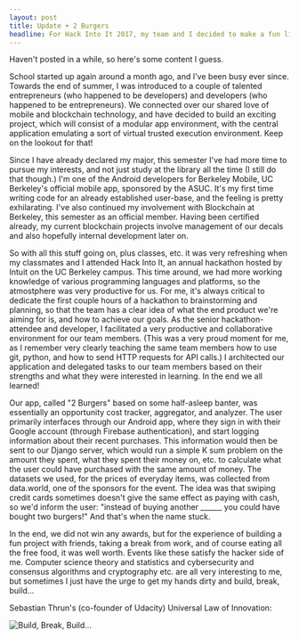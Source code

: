 ```yaml
---
layout: post
title: Update + 2 Burgers
headline: For Hack Into It 2017, my team and I decided to make a fun little project...
---
```


Haven't posted in a while, so here's some content I guess.

School started up again around a month ago, and I've been busy ever since. Towards the end of summer, I was introduced to a couple of talented entrepreneurs (who happened to be developers) and developers (who happened to be entrepreneurs). We connected over our shared love of mobile and blockchain technology, and have decided to build an exciting project, which will consist of a modular app environment, with the central application emulating a sort of virtual trusted execution environment. Keep on the lookout for that!

Since I have already declared my major, this semester I've had more time to pursue my interests, and not just study at the library all the time (I still do that though.) I'm one of the Android developers for Berkeley Mobile, UC Berkeley's official mobile app, sponsored by the ASUC. It's my first time writing code for an already established user-base, and the feeling is pretty exhilarating. I've also continued my involvement with Blockchain at Berkeley, this semester as an official member. Having been certified already, my current blockchain projects involve management of our decals and also hopefully internal development later on.

So with all this stuff going on, plus classes, etc. it was very refreshing when my classmates and I attended Hack Into It, an annual hackathon hosted by Intuit on the UC Berkeley campus. This time around, we had more working knowledge of various programming languages and platforms, so the atmostphere was very productive for us. For me, it's always critical to dedicate the first couple hours of a hackathon to brainstorming and planning, so that the team has a clear idea of what the end product we're aiming for is, and how to achieve our goals. As the senior hackathon-attendee and developer, I facilitated a very productive and collaborative environment for our team members. (This was a very proud moment for me, as I remember very clearly teaching the same team members how to use git, python, and how to send HTTP requests for API calls.) I architected our application and delegated tasks to our team members based on their strengths and what they were interested in learning. In the end we all learned!

Our app, called "2 Burgers" based on some half-asleep banter, was essentially an opportunity cost tracker, aggregator, and analyzer. The user primarily interfaces through our Android app, where they sign in with their Google account (through Firebase authentication), and start logging information about their recent purchases. This information would then be sent to our Django server, which would run a simple K sum problem on the amount they spent, what they spent their money on, etc. to calculate what the user could have purchased with the same amount of money. The datasets we used, for the prices of everyday items, was collected from data.world, one of the sponsors for the event. The idea was that swiping credit cards sometimes doesn't give the same effect as paying with cash, so we'd inform the user: "instead of buying another ______ you could have bought two burgers!" And that's when the name stuck.

In the end, we did not win any awards, but for the experience of building a fun project with friends, taking a break from work, and of course eating all the free food, it was well worth. Events like these satisfy the hacker side of me. Computer science theory and statistics and cybersecurity and consensus algorithms and cryptography etc. are all very interesting to me, but sometimes I just have the urge to get my hands dirty and build, break, build...

Sebastian Thrun's (co-founder of Udacity) Universal Law of Innovation:

![Build, Break, Build...](http://chrispiascik.com/wp-content/uploads/2013/06/1393-20130621-BuildItBreakItImproveIt.jpg)
